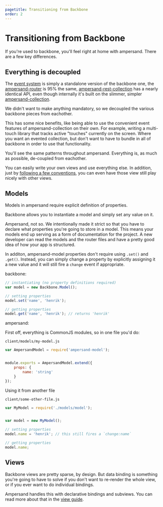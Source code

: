 ```yaml
---
pagetitle: Transitioning from Backbone
order: 2
---
```


# Transitioning from Backbone

If you're used to backbone, you'll feel right at home with ampersand. There are a few key differences.


## Everything is decoupled

The [event system](/learn/events/) is simply a standalone version of the backbone one, the [ampersand-router](/docs/#ampersand-router) is 95% the same, [ampersand-rest-collection](/docs/#ampersand-rest-collection) has a nearly identical API, even though internally it's built on the slimmer, simpler [ampersand-collection](/docs/#ampersand-collection).

We didn't want to make anything mandatory, so we decoupled the various backbone pieces from eachother.

This has some nice benefits, like being able to use the convenient event features of ampersand-collection on their own. For example, writing a multi-touch library that tracks active "touches" currently on the screen. Where you want an evented collection, but don't want to have to bundle in all of backbone in order to use that functionality.

You'll see the same patterns throughout ampersand. Everything is, as much as possible, de-coupled from eachother. 

You can easily write your own views and use everything else. In addition, just by [following a few conventions](/learn/view-conventions/), you can even have those view still play nicely with other views.


## Models

Models in ampersand require explicit definition of properties. 

Backbone allows you to instantiate a model and simply set any value on it. 

Ampersand, not so. We intentionally made it strict so that you have to declare what properties you're going to store in a model. This means your models end up serving as a form of documentation for the project. A new developer can read the models and the router files and have a pretty good idea of how your app is structured.

In additon, ampersand-model properties don't require using `.set()` and `.get()`. Instead, you can simply change a property by explicitly assigning it a new value and it will still fire a `change` event if appropriate. 


backbone:

```js
// instantiating (no property definitions required)
var model = new Backbone.Model();

// setting properties
model.set('name', 'henrik');

// getting properties
model.get('name', 'henrik'); // returns 'henrik'
```

ampersand: 

First off, everything is CommonJS modules, so in one file you'd do:

`client/models/my-model.js`

```js
var AmpersandModel = require('ampersand-model');


module.exports = AmpersandModel.extend({
    props: {
        name: 'string'
    } 
});
```

Using it from another file

`client/some-other-file.js`

```js
var MyModel = require('./models/model');


var model = new MyModel();

// setting properties
model.name = 'henrik'; // this still fires a `change:name`

// getting properties
model.name;
```


## Views

Backbone views are pretty sparse, by design. But data binding is something you're going to have to solve if you don't want to re-render the whole view, or if you ever want to do individual bindings.

Ampersand handles this with declarative bindings and subviews. You can read more about that in the [view guide](/learn/fetching-data-for-views/).

